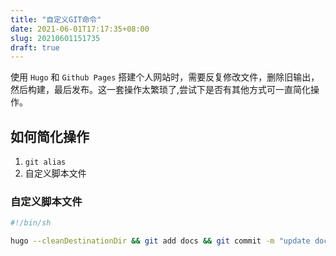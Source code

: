 ```yaml
---
title: "自定义GIT命令"
date: 2021-06-01T17:17:35+08:00
slug: 20210601151735
draft: true
---
```


使用 `Hugo` 和 `Github Pages` 搭建个人网站时，需要反复修改文件，删除旧输出，然后构建，最后发布。这一套操作太繁琐了,尝试下是否有其他方式可一直简化操作。

<!--more-->

## 如何简化操作

1. `git alias`
2. 自定义脚本文件

### 自定义脚本文件

```bash
#!/bin/sh

hugo --cleanDestinationDir && git add docs && git commit -m "update docs" && git push
```

<!-- TODO 待完善 -->